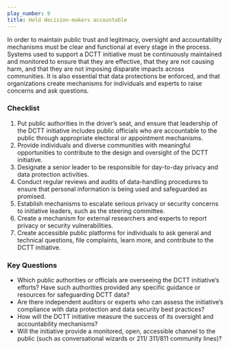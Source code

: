 ```yaml
---
play_number: 9
title: Hold decision-makers accountable
---
```


In order to maintain public trust and legitimacy, oversight and accountability mechanisms must be clear and functional at every stage in the process. Systems used to support a DCTT initiative must be continuously maintained and monitored to ensure that they are effective, that they are not causing harm, and that they are not imposing disparate impacts across communities. It is also essential that data protections be enforced, and that organizations create mechanisms for individuals and experts to raise concerns and ask questions.

### Checklist
1. Put public authorities in the driver’s seat, and ensure that leadership of the DCTT initiative includes public officials who are accountable to the public through appropriate electoral or appointment mechanisms.
2. Provide individuals and diverse communities with meaningful opportunities to contribute to the design and oversight of the DCTT initiative.
3. Designate a senior leader to be responsible for day-to-day privacy and data protection activities. 
4. Conduct regular reviews and audits of data-handling procedures to ensure that personal information is being used and safeguarded as promised.
5. Establish mechanisms to escalate serious privacy or security concerns to initiative leaders, such as the steering committee.
6. Create a mechanism for external researchers and experts to report privacy or security vulnerabilities.
7. Create accessible public platforms for individuals to ask general and technical questions, file complaints, learn more, and contribute to the DCTT initiative. 


### Key Questions
-	Which public authorities or officials are overseeing the DCTT initiative’s efforts? Have such authorities provided any specific guidance or resources for safeguarding DCTT data?
- Are there independent auditors or experts who can assess the initiative’s compliance with data protection and data security best practices?
- How will the DCTT initiative measure the success of its oversight and accountability mechanisms?
- Will the initiative provide a monitored, open, accessible channel to the public (such as conversational wizards or 211/ 311/811 community lines)?

